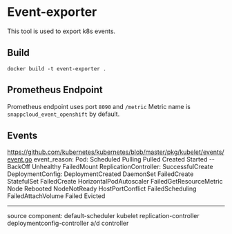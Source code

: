 # Event-exporter

This tool is used to export k8s events.

## Build

`docker build -t event-exporter .`

## Prometheus Endpoint

Prometheus endpoint uses port `8090` and `/metric`
Metric name is `snappcloud_event_openshift` by default.

## Events

https://github.com/kubernetes/kubernetes/blob/master/pkg/kubelet/events/event.go
event_reason:
    Pod:
        Scheduled
        Pulling
        Pulled
        Created
        Started
        --
        BackOff
        Unhealthy
        FailedMount
    ReplicationController:
        SuccessfulCreate
    DeploymentConfig:
        DeploymentCreated
    DaemonSet
        FailedCreate
    StatefulSet
        FailedCreate
    HorizontalPodAutoscaler
        FailedGetResourceMetric
    Node
        Rebooted
        NodeNotReady
        HostPortConflict
FailedScheduling
FailedAttachVolume
Failed
Evicted

---
source component:
    default-scheduler
    kubelet
    replication-controller
    deploymentconfig-controller
    a/d controller
